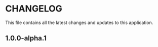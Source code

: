 # CHANGELOG

This file contains all the latest changes and updates to this application.

## 1.0.0-alpha.1
